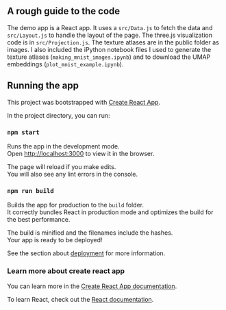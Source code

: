 ## A rough guide to the code

The demo app is a React app. It uses a `src/Data.js` to fetch the data and `src/Layout.js` to handle the layout of the page. The three.js visualization code is in `src/Projection.js`. The texture atlases are in the public folder as images. I also included the iPython notebook files I used to generate the texture atlases (`making_mnist_images.ipynb`) and to download the UMAP embeddings (`plot_mnist_example.ipynb`).

## Running the app

This project was bootstrapped with [Create React App](https://github.com/facebook/create-react-app).

In the project directory, you can run:

### `npm start`

Runs the app in the development mode.<br>
Open [http://localhost:3000](http://localhost:3000) to view it in the browser.

The page will reload if you make edits.<br>
You will also see any lint errors in the console.

### `npm run build`

Builds the app for production to the `build` folder.<br>
It correctly bundles React in production mode and optimizes the build for the best performance.

The build is minified and the filenames include the hashes.<br>
Your app is ready to be deployed!

See the section about [deployment](https://facebook.github.io/create-react-app/docs/deployment) for more information.

### Learn more about create react app

You can learn more in the [Create React App documentation](https://facebook.github.io/create-react-app/docs/getting-started).

To learn React, check out the [React documentation](https://reactjs.org/).
